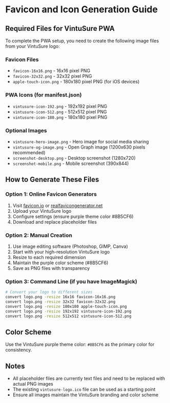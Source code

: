# Favicon and Icon Generation Guide

## Required Files for VintuSure PWA

To complete the PWA setup, you need to create the following image files from your VintuSure logo:

### Favicon Files
- `favicon-16x16.png` - 16x16 pixel PNG
- `favicon-32x32.png` - 32x32 pixel PNG
- `apple-touch-icon.png` - 180x180 pixel PNG (for iOS devices)

### PWA Icons (for manifest.json)
- `vintusure-icon-192.png` - 192x192 pixel PNG
- `vintusure-icon-512.png` - 512x512 pixel PNG
- `vintusure-icon-180.png` - 180x180 pixel PNG

### Optional Images
- `vintusure-hero-image.png` - Hero image for social media sharing
- `vintusure-og-image.png` - Open Graph image (1200x630 pixels recommended)
- `screenshot-desktop.png` - Desktop screenshot (1280x720)
- `screenshot-mobile.png` - Mobile screenshot (390x844)

## How to Generate These Files

### Option 1: Online Favicon Generators
1. Visit [favicon.io](https://favicon.io/) or [realfavicongenerator.net](https://realfavicongenerator.net/)
2. Upload your VintuSure logo
3. Configure settings (ensure purple theme color #8B5CF6)
4. Download and replace placeholder files

### Option 2: Manual Creation
1. Use image editing software (Photoshop, GIMP, Canva)
2. Start with your high-resolution VintuSure logo
3. Resize to each required dimension
4. Maintain the purple color scheme (#8B5CF6)
5. Save as PNG files with transparency

### Option 3: Command Line (if you have ImageMagick)
```bash
# Convert your logo to different sizes
convert logo.png -resize 16x16 favicon-16x16.png
convert logo.png -resize 32x32 favicon-32x32.png
convert logo.png -resize 180x180 apple-touch-icon.png
convert logo.png -resize 192x192 vintusure-icon-192.png
convert logo.png -resize 512x512 vintusure-icon-512.png
```

## Color Scheme
Use the VintuSure purple theme color: `#8B5CF6` as the primary color for consistency.

## Notes
- All placeholder files are currently text files and need to be replaced with actual PNG images
- The existing `vintusure-logo.ico` file can be used as a starting point
- Ensure all images maintain the VintuSure branding and color scheme
